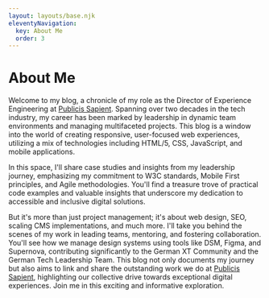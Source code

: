 ```yaml
---
layout: layouts/base.njk
eleventyNavigation:
  key: About Me
  order: 3
---
```


# About Me

Welcome to my blog, a chronicle of my role as the Director of Experience Engineering at [Publicis Sapient](https://www.publicissapient.com/). Spanning over two decades in the tech industry, my career has been marked by leadership in dynamic team environments and managing multifaceted projects. This blog is a window into the world of creating responsive, user-focused web experiences, utilizing a mix of technologies including HTML/5, CSS, JavaScript, and mobile applications.

In this space, I'll share case studies and insights from my leadership journey, emphasizing my commitment to W3C standards, Mobile First principles, and Agile methodologies. You'll find a treasure trove of practical code examples and valuable insights that underscore my dedication to accessible and inclusive digital solutions.

But it's more than just project management; it's about web design, SEO, scaling CMS implementations, and much more. I'll take you behind the scenes of my work in leading teams, mentoring, and fostering collaboration. You'll see how we manage design systems using tools like DSM, Figma, and Supernova, contributing significantly to the German XT Community and the German Tech Leadership Team. This blog not only documents my journey but also aims to link and share the outstanding work we do at [Publicis Sapient](https://www.publicissapient.com/), highlighting our collective drive towards exceptional digital experiences. Join me in this exciting and informative exploration.
